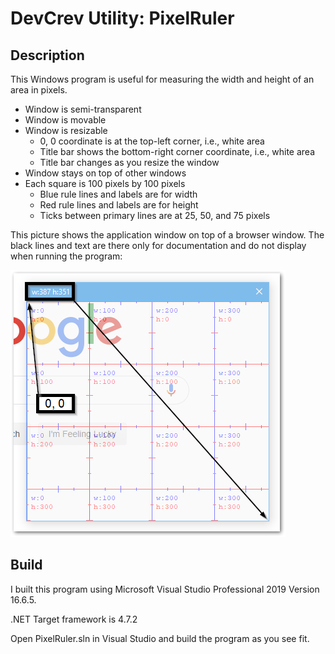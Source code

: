 # DevCrev Utility: PixelRuler

## Description

This Windows program is useful for measuring the width and height of an area in pixels.
- Window is semi-transparent
- Window is movable
- Window is resizable
    - 0, 0 coordinate is at the top-left corner, i.e., white area
    - Title bar shows the bottom-right corner coordinate, i.e., white area
    - Title bar changes as you resize the window
- Window stays on top of other windows
- Each square is 100 pixels by 100 pixels
    - Blue rule lines and labels are for width
    - Red rule lines and labels are for height
    - Ticks between primary lines are at 25, 50, and 75 pixels

This picture shows the application window on top of a browser window. The black
lines and text are there only for documentation and do not display when running
the program:

![Description](./Description.png?raw=true "Visual Description")

## Build

I built this program using Microsoft Visual Studio Professional 2019
Version 16.6.5.

.NET Target framework is 4.7.2

Open PixelRuler.sln in Visual Studio and build the program as you see fit.
